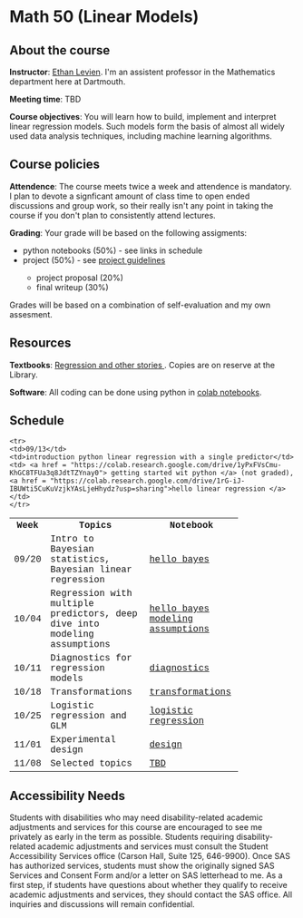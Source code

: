 # Math 50 (Linear Models)


## About the course


 **Instructor**: <a href = "www.github.io/elevien"> Ethan Levien</a>. I'm an assistent professor in the Mathematics department here at Dartmouth.  
 
 **Meeting time**: TBD

 **Course objectives**: You will learn how to build, implement and interpret linear regression models. Such models form the basis of almost all widely used data analysis techniques, including machine learning algorithms.


## Course policies

**Attendence**: The course meets twice a week and attendence is mandatory. I plan to devote a signficant amount of class time to open ended discussions and group work, so their really isn't any point in taking the course if you don't plan to consistently attend lectures.

**Grading**:
 Your grade will be based on the following assigments:
  <ul>
    <li> python notebooks (50%) - see links in schedule  </li>
 <li> project (50%)  - see <a href = "" > project guidelines</a>  </li>
     <ul>
      <li> project proposal (20%) </li>
      <li> final writeup (30%) </li>
    </ul>
  </ul>
  Grades will be based on a combination of self-evaluation and my own assesment. 
  </p>




## Resources

**Textbooks**: <a href ="https://github.com/avehtari/ROS-Examples"> Regression and other stories </a>. Copies are on reserve at the Library.

**Software**: All coding can be done using python in <a href ="colab.research.google.com"> colab notebooks</a>.



## Schedule

<table style="width:80%; font-family:Courier">
  <tr>
    <th>Week   </th>
    <th>Topics</th>
    <th>Notebook</th>
  </tr>
 
    <tr>
    <td>09/13</td>
    <td>introduction python linear regression with a single predictor</td>
    <td> <a href = "https://colab.research.google.com/drive/1yPxFVsCmu-KhGC8TFUa3q8JdtTZYnay0"> getting started wit python </a> (not graded), <a href = "https://colab.research.google.com/drive/1rG-iJ-IBUWti5CuKuVzjkYAsLjeHhydz?usp=sharing">hello linear regression </a></td>
    </tr>

 <tr>
      <td>09/20</td>
      <td>Intro to Bayesian statistics, Bayesian linear regression </td>
      <td><a href = "https://colab.research.google.com/drive/1rG-iJ-IBUWti5CuKuVzjkYAsLjeHhydz?usp=sharing">hello bayes </a></td>
  </tr>

<tr>
  <td>10/04</td>
  <td>Regression with multiple predictors, deep dive into modeling assumptions </td>
  <td><a href = "https://colab.research.google.com/drive/1rG-iJ-IBUWti5CuKuVzjkYAsLjeHhydz?usp=sharing">hello bayes </a>
   <a href = ""> modeling assumptions </a>
  </td>
</tr>

<tr>
  <td>10/11</td>
  <td>Diagnostics for regression models</td>
  <td><a href = ""> diagnostics </a></td>
</tr>


<tr>
  <td>10/18</td>
  <td>Transformations </td>
  <td><a href = ""> transformations </a></td>
</tr>

<tr>
  <td>10/25</td>
  <td>Logistic regression and GLM</td>
  <td><a href = ""> logistic regression </a></td>
</tr>

<tr>
  <td>11/01</td>
  <td>Experimental design</td>
  <td><a href = ""> design </a></td>
</tr>

<tr>
  <td>11/08</td>
  <td>Selected topics</td>
  <td><a href = ""> TBD </a></td>
</tr>


</table>



## Accessibility Needs
<p> Students with disabilities who may need disability-related academic adjustments and services for this course are encouraged to see me privately as early in the term as possible. Students requiring disability- related academic adjustments and services must consult the Student Accessibility Services office (Carson Hall, Suite 125, 646-9900). Once SAS has authorized services, students must show the originally signed SAS Services and Consent Form and/or a letter on SAS letterhead to me. As a first step, if students have questions about whether they qualify to receive academic adjustments and services, they should contact the SAS office. All inquiries and discussions will remain confidential.  </p>
